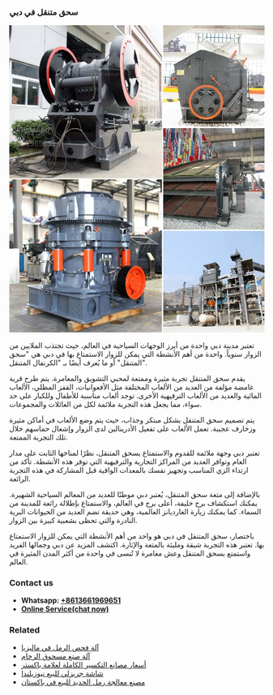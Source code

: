 <h3>سحق متنقل في دبي</h3><img src='1701850935.jpg' alt=''><p>تعتبر مدينة دبي واحدة من أبرز الوجهات السياحية في العالم، حيث تجتذب الملايين من الزوار سنوياً. واحدة من أهم الأنشطة التي يمكن للزوار الاستمتاع بها في دبي هي "سحق المتنقل" أو ما يُعرف أيضًا بـ "الكرنفال المتنقل".</p><p>يقدم سحق المتنقل تجربة مثيرة وممتعة لمحبي التشويق والمغامرة. يتم طرح قرية غامضة مؤلفة من العديد من الألعاب المختلفة مثل الأفعوانيات، القفز المظلي، الألعاب المائية والعديد من الألعاب الترفيهية الأخرى. توجد ألعاب مناسبة للأطفال وللكبار على حد سواء، مما يجعل هذه التجربة ملائمة لكل من العائلات والمجموعات.</p><p>يتم تصميم سحق المتنقل بشكل مبتكر وجذاب، حيث يتم وضع الألعاب في أماكن مثيرة وزخارف عجيبة. تعمل الألعاب على تفعيل الأدرينالين لدى الزوار وإشعال حماسهم خلال تلك التجربة الممتعة.</p><p>تعتبر دبي وجهة ملائمة للقدوم والاستمتاع بسحق المتنقل، نظرًا لمناخها الثابت على مدار العام وتوافر العديد من المراكز التجارية والترفيهية التي توفر هذه الأنشطة. تأكد من ارتداء الزي المناسب وتجهيز نفسك بالمعدات الواقية قبل المشاركة في هذه التجربة الرائعة.</p><p>بالإضافة إلى متعة سحق المتنقل، يُعتبر دبي موطنًا للعديد من المعالم السياحية الشهيرة. يمكنك استكشاف برج خليفة، أعلى برج في العالم، والاستمتاع بإطلالة رائعة للمدينة من السماء. كما يمكنك زيارة الغارديانز العالمية، وهي حديقة تضم العديد من الحيوانات البرية النادرة والتي تحظى بشعبية كبيرة بين الزوار.</p><p>باختصار، سحق المتنقل في دبي هو واحد من أهم الأنشطة التي يمكن للزوار الاستمتاع بها. تعتبر هذه التجربة شيقة ومليئة بالمتعة والإثارة. اكتشف المزيد عن دبي وجمالها الفريد واستمتع بسحق المتنقل وعش مغامرة لا تُنسى في واحدة من أكثر المدن المثيرة في العالم.</p><h3>Contact us</h3><ul><li><strong>Whatsapp:&nbsp;<a href="https://wa.me/8613661969651">+8613661969651</a></strong></li><li><a href="https://swt.shibang-china.com/?git&amp;zhl&amp;سحق متنقل في دبي"><strong>Online Service(chat now)</strong></a></li></ul><h3>Related</h3><ul><li><a href='آلة فحص الرمل في ماليزيا.md'>آلة فحص الرمل في ماليزيا</a></li><li><a href='آلة صنع مسحوق الرخام.md'>آلة صنع مسحوق الرخام</a></li><li><a href='أسعار مصانع التكسير الكاملة لعلامة باكستر.md'>أسعار مصانع التكسير الكاملة لعلامة باكستر</a></li><li><a href='شاشة جريزلي للبيع نيوزيلندا.md'>شاشة جريزلي للبيع نيوزيلندا</a></li><li><a href='مصنع معالجة رمل الحديد للبيع في باكستان.md'>مصنع معالجة رمل الحديد للبيع في باكستان</a></li></ul>